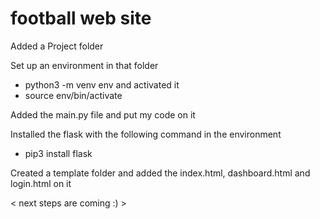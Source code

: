 # football web site

Added a Project folder

Set up an environment in that folder 
  - python3 -m venv env
and activated it 
  - source env/bin/activate

Added the main.py file and put my code on it

Installed the flask with the following command in the environment

  - pip3 install flask 

Created a template folder and added the index.html, dashboard.html and login.html on it

< next steps are coming :) >
